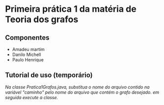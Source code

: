 # Primeira prática 1 da matéria de Teoria dos grafos
## Componentes
* Amadeu martim
* Danilo Michell
* Paulo Henrique
## Tutorial de uso (temporário)
_Na classe Pratica1Grafos.java, substitua o nome do arquivo contido na variável "caminho" pelo nome do arquivo que contém o grafo desejado. em seguida execute a classe._
